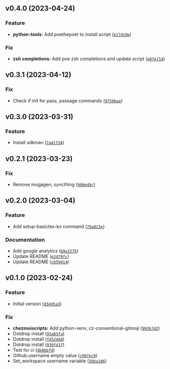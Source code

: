 <!--next-version-placeholder-->

## v0.4.0 (2023-04-24)
### Feature
* **python-tools:** Add poethepoet to install script ([`e17d19e`](https://github.com/entelecheia/dotfiles/commit/e17d19e8a16456fe6f5c8d5f63a8248076af7e25))

### Fix
* **zsh completions:** Add poe zsh completions and update script ([`e87e714`](https://github.com/entelecheia/dotfiles/commit/e87e7144427c3de00dd8587cc10f56d06a0367b5))

## v0.3.1 (2023-04-12)
### Fix
* Check if init for pass, passage commands ([`9f50bae`](https://github.com/entelecheia/dotfiles/commit/9f50baeeebd49aff67ceb60247218d3e014d15b0))

## v0.3.0 (2023-03-31)
### Feature
* Install sdkman ([`7a41734`](https://github.com/entelecheia/dotfiles/commit/7a417346aeec0aaf18a63c98d7c55b4416408ed6))

## v0.2.1 (2023-03-23)
### Fix
* Remove mugagen, syncthing ([`990ed9c`](https://github.com/entelecheia/dotfiles/commit/990ed9c7d64afca99b5fd7a7018db7f342ae09c4))

## v0.2.0 (2023-03-04)
### Feature
* Add setup-basictex-ko command ([`78a023e`](https://github.com/entelecheia/dotfiles/commit/78a023e78ed8ddfa413f0bce4be516bba0a8c767))

### Documentation
* Add google analytics ([`b9a1575`](https://github.com/entelecheia/dotfiles/commit/b9a1575eec46fdcf8434ea594b1bbc8282e5ed84))
* Update README ([`e2d78fc`](https://github.com/entelecheia/dotfiles/commit/e2d78fcdcb40fb3c8e854d42500ebc08d2923e20))
* Update README ([`cb59414`](https://github.com/entelecheia/dotfiles/commit/cb59414188e70cf27c4e76f3c3ba8bad8923da3d))

## v0.1.0 (2023-02-24)
### Feature
* Initial version ([`d34d5a3`](https://github.com/entelecheia/dotfiles/commit/d34d5a378dff11ddfa4242f6c7e58be47fe53eda))

### Fix
* **chezmoiscripts:** Add python-venv, cz-conventional-gitmoji ([`993b7d2`](https://github.com/entelecheia/dotfiles/commit/993b7d2f3d0c0d0a0110c2577bc7681268289ba5))
* Dotdrop install ([`93a03fa`](https://github.com/entelecheia/dotfiles/commit/93a03fa60ea084613be6f7cf4bcae6c0fda1a506))
* Dotdrop install ([`fd524b8`](https://github.com/entelecheia/dotfiles/commit/fd524b8b7c37f96f67a1ba6a895d32bdff55885b))
* Dotdrop install ([`939f41f`](https://github.com/entelecheia/dotfiles/commit/939f41f5220d18af2e8587bb6f925d6c5e05e238))
* Test for ci ([`db66bfd`](https://github.com/entelecheia/dotfiles/commit/db66bfdd47b58672677463ec34abf411598b77d0))
* Github.username empty value ([`c007ec9`](https://github.com/entelecheia/dotfiles/commit/c007ec968ed8421198d1e7f849cc35765a642b00))
* Set_workspace username variable ([`3bba186`](https://github.com/entelecheia/dotfiles/commit/3bba1860a103544c1150c4917417731807638767))
